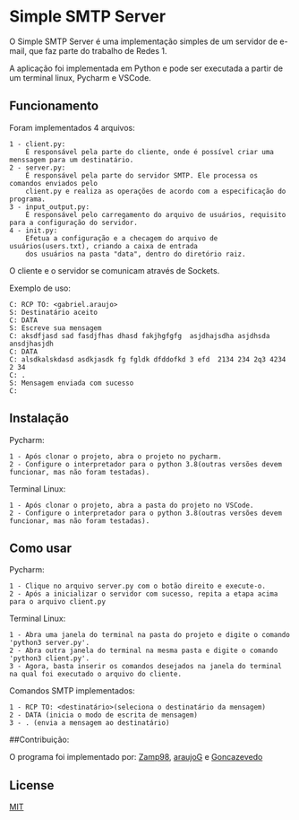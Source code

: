 # Simple SMTP Server

O Simple SMTP Server é uma implementação simples de um servidor de e-mail,
que faz parte do trabalho de Redes 1.

A aplicação foi implementada em Python e pode ser executada a partir de um terminal linux,
Pycharm e VSCode.

## Funcionamento

Foram implementados 4 arquivos: 

    1 - client.py:
        É responsável pela parte do cliente, onde é possível criar uma menssagem para um destinatário.
    2 - server.py:
        É responsável pela parte do servidor SMTP. Ele processa os comandos enviados pelo 
        client.py e realiza as operações de acordo com a especificação do programa. 
    3 - input_output.py:
        É responsável pelo carregamento do arquivo de usuários, requisito para a configuração do servidor.
    4 - init.py:
        Efetua a configuração e a checagem do arquivo de usuários(users.txt), criando a caixa de entrada
        dos usuários na pasta "data", dentro do diretório raiz.

O cliente e o servidor se comunicam através de Sockets.

Exemplo de uso:

    C: RCP TO: <gabriel.araujo>
    S: Destinatário aceito
    C: DATA
    S: Escreve sua mensagem
    C: aksdfjasd sad fasdjfhas dhasd fakjhgfgfg  asjdhajsdha asjdhsda ansdjhasjdh
    C: DATA
    C: alsdkalskdasd asdkjasdk fg fgldk dfddofkd 3 efd  2134 234 2q3 4234 2 34
    C: .
    S: Mensagem enviada com sucesso
    C: 

## Instalação

Pycharm:

    1 - Após clonar o projeto, abra o projeto no pycharm.
    2 - Configure o interpretador para o python 3.8(outras versões devem funcionar, mas não foram testadas).

Terminal Linux:

    1 - Após clonar o projeto, abra a pasta do projeto no VSCode.
    2 - Configure o interpretador para o python 3.8(outras versões devem funcionar, mas não foram testadas).
    
## Como usar
Pycharm:

    1 - Clique no arquivo server.py com o botão direito e execute-o.
    2 - Após a inicializar o servidor com sucesso, repita a etapa acima para o arquivo client.py

Terminal Linux:
    
    1 - Abra uma janela do terminal na pasta do projeto e digite o comando 'python3 server.py'.
    2 - Abra outra janela do terminal na mesma pasta e digite o comando 'python3 client.py'.
    3 - Agora, basta inserir os comandos desejados na janela do terminal na qual foi executado o arquivo do cliente. 
    
Comandos SMTP implementados:

    1 - RCP TO: <destinatário>(seleciona o destinatário da mensagem) 
    2 - DATA (inicia o modo de escrita de mensagem)
    3 - . (envia a mensagem ao destinatário)
##Contribuição:

O programa foi implementado por: 
[Zamp98](https://github.com/Zamp98), 
[araujoG](https://github.com/araujoG) e 
[Goncazevedo](https://github.com/Goncazevedo)

## License
[MIT](https://choosealicense.com/licenses/mit/)
